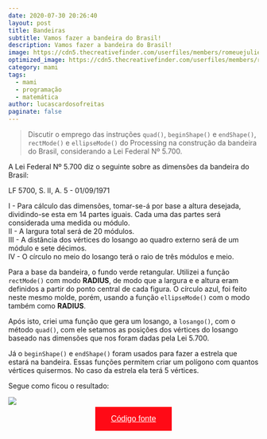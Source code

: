 ```yaml
---
date: 2020-07-30 20:26:40
layout: post
title: Bandeiras
subtitle: Vamos fazer a bandeira do Brasil!
description: Vamos fazer a bandeira do Brasil!
image: https://cdn5.thecreativefinder.com/userfiles/members/romeuejulieta/26822/optimized-maxW950-00399_Morya_ID_Bandeira_003_low_900.jpg
optimized_image: https://cdn5.thecreativefinder.com/userfiles/members/romeuejulieta/26822/optimized-maxW950-00399_Morya_ID_Bandeira_003_low_900.jpg
category: mami
tags:
  - mami
  - programação
  - matemática
author: lucascardosofreitas
paginate: false
---
```


>  Discutir o emprego das instruções `quad()`, `beginShape()` e `endShape()`, `rectMode()` e `ellipseMode()` do Processing na construção da bandeira do Brasil, considerando a Lei Federal Nº 5.700.

A Lei Federal Nº 5.700 diz o seguinte sobre as dimensões da bandeira do Brasil:

LF 5700, S. II, A. 5 - 01/09/1971

I - Para cálculo das dimensões, tomar-se-á por base a altura desejada,
dividindo-se esta em 14 partes iguais. Cada uma das partes será
considerada uma medida ou módulo. <br>
II - A largura total será de 20 módulos. <br>
III - A distância dos vértices do losango ao quadro externo será de um
módulo e sete décimos. <br>
IV - O círculo no meio do losango terá o raio de três módulos e meio.

Para a base da bandeira, o fundo verde retangular. Utilizei a função `rectMode()` com modo <strong>RADIUS</strong>, de modo que a largura e e altura eram definidos a partir do ponto central de cada figura. O círculo azul, foi feito neste mesmo molde, porém, usando a função `ellipseMode()` com o modo também como <strong>RADIUS</strong>.

Após isto, criei uma função que gera um losango, a `losango()`, com o método `quad()`, com ele setamos as posições dos vértices do losango baseado nas dimensões que nos foram dadas pela Lei 5.700.

Já o `beginShape()` e `endShape()` foram usados para fazer a estrela que estará na bandeira. Essas funções permitem criar um polígono com quantos vértices quisermos. No caso da estrela ela terá 5 vértices.

Segue como ficou o resultado:

<img src="lukas380.github.io\assets\img\Resultados atividades\bandeira.png">

<center>
  <button style="background-color: #ff0a16; border: none; padding: 15px 32px; text-align: center; text-decoration: none; display: inline-block; font-size: 16px; margin: 4px 2px; cursor: pointer;"> 
  <a href="https://drive.google.com/drive/folders/17G2JcI1A4nSlcLDsIHuCcOrzW-bu4Fyt" style="color: white;">Código fonte</a>
  </button>
</center>
